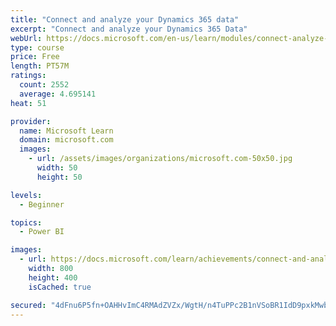 ```yaml
---
title: "Connect and analyze your Dynamics 365 data​"
excerpt: "Connect and analyze your Dynamics 365 Data​"
webUrl: https://docs.microsoft.com/en-us/learn/modules/connect-analyze-dynamics-365-data/
type: course
price: Free
length: PT57M
ratings:
  count: 2552
  average: 4.695141
heat: 51

provider:
  name: Microsoft Learn
  domain: microsoft.com
  images:
    - url: /assets/images/organizations/microsoft.com-50x50.jpg
      width: 50
      height: 50

levels:
  - Beginner

topics:
  - Power BI

images:
  - url: https://docs.microsoft.com/learn/achievements/connect-and-analyze-your-microsoft-dynamics-365-data-social.png
    width: 800
    height: 400
    isCached: true

secured: "4dFnu6P5fn+OAHHvImC4RMAdZVZx/WgtH/n4TuPPc2B1nVSoBR1IdD9pxkMwbyhd4laqlE9fEVMsR2zBm89HoITv2pXMbaUKSDnJLCnnnkLUdH5gYsHNbeZMWLFhpZJJEYyByDtERGmFe8FH42fQ07DRn44e32/vHZ3grGLqrtoRN0clD6Hobmg1ONARGX0NzmLewqYteIlx5EwxrbA6vt0XGrfzJQ1o1hNm0GthVYnNW3sXk9XyY7v+HcMN2j3Ytj344aZplGZ0UmNJ9ErUAx+wYh/LlgN/deUVg3Y/3qwwzxp1H0wvWolAjDNvSSUDEq9AtPODqVbZpDeomPoSDbfjWJr4Wt0hObHT/+iz4NX1szEo/YTaY1BfIw/aaMvD1wEKlEfVnoBnHIAZH0ZiMlPbk0Y6dsa8DIMzdDmWN2g=;dRhs8DyTaqvNVu9aix6EWw=="
---
```


